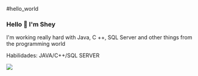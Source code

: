 #hello_world

### Hello 👋 I'm Shey


I'm working really hard with Java, C ++, SQL Server and other things from the programming world

Habilidades: JAVA/C++/SQL SERVER

![](![7b5f028181cd7c9ee65bf4265baef9cb](https://user-images.githubusercontent.com/92554092/137428097-386cb995-4b29-4f1b-baef-80bced9330dd.gif))




